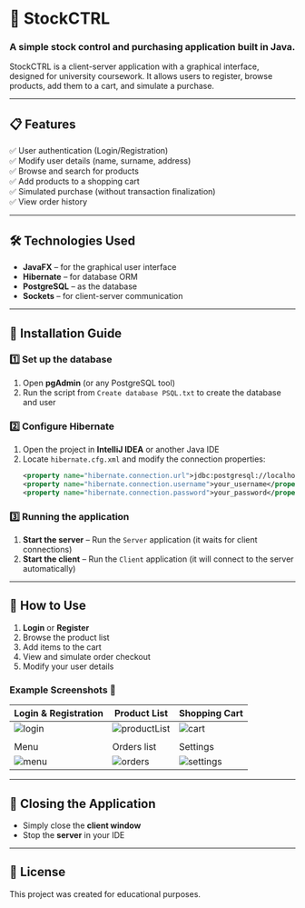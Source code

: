 # 🏪 StockCTRL  

### A simple stock control and purchasing application built in Java.  

StockCTRL is a client-server application with a graphical interface, designed for university coursework. It allows users to register, browse products, add them to a cart, and simulate a purchase.  

---

## 📋 Features  
✅ User authentication (Login/Registration)  
✅ Modify user details (name, surname, address)  
✅ Browse and search for products  
✅ Add products to a shopping cart  
✅ Simulated purchase (without transaction finalization)  
✅ View order history  

---

## 🛠️ Technologies Used  
- **JavaFX** – for the graphical user interface  
- **Hibernate** – for database ORM  
- **PostgreSQL** – as the database  
- **Sockets** – for client-server communication  

---

## 🚀 Installation Guide  

### **1️⃣ Set up the database**  
1. Open **pgAdmin** (or any PostgreSQL tool)  
2. Run the script from `Create database PSQL.txt` to create the database and user  

### **2️⃣ Configure Hibernate**  
1. Open the project in **IntelliJ IDEA** or another Java IDE  
2. Locate `hibernate.cfg.xml` and modify the connection properties:
   ```xml
   <property name="hibernate.connection.url">jdbc:postgresql://localhost:5432/postgres</property>  
   <property name="hibernate.connection.username">your_username</property>  
   <property name="hibernate.connection.password">your_password</property>  
   ```

### **3️⃣ Running the application**  
1. **Start the server** – Run the `Server` application (it waits for client connections)  
2. **Start the client** – Run the `Client` application (it will connect to the server automatically)  

---

## 🎯 How to Use  
1. **Login** or **Register**  
2. Browse the product list  
3. Add items to the cart  
4. View and simulate order checkout  
5. Modify your user details  

### **Example Screenshots** 📸  

| Login & Registration | Product List | Shopping Cart |  
|----------------------|-------------|--------------|  
| ![login](https://github.com/user-attachments/assets/67d9ed8a-7ba9-4227-b0d8-b5e14d481e92) | ![productList](https://github.com/user-attachments/assets/193704de-ad6c-46c0-85a6-aad7f3f199aa) | ![cart](https://github.com/user-attachments/assets/9b84f055-6b9b-4bed-80da-29ac47e25d1f) |  
||||  
| Menu | Orders list | Settings |  
| ![menu](https://github.com/user-attachments/assets/0350e16b-9160-4c5d-a95c-d63fd2866743) | ![orders](https://github.com/user-attachments/assets/f5d6e992-4080-49dc-8c47-a7fa5c2a1c62) | ![settings](https://github.com/user-attachments/assets/ae90b424-a69b-4c16-9fc7-cbdabb19085e) |  

---

## 🏁 Closing the Application  
- Simply close the **client window**  
- Stop the **server** in your IDE  

---

## 📝 License  
This project was created for educational purposes.  




